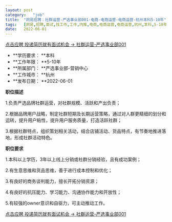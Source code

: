 ```yaml
---
layout:	post
category:	"job"
title:	"网易招聘：社群运营-严选事业部001-电商-电商运营-电商运营-杭州本科5-10年"
tags:	[网易,招聘,面试,找工作,工作,内推,电商,电商运营,电商运营,杭州,本科,5-10年]
date:	2022-06-01
---
```


[点击应聘 投递简历就有面试机会 ->  社群运营-严选事业部001](http://mobile.bole.netease.com/bole/boleDetail?id=37737&employeeId=346f03c3cda5f04c&key=all)



- **学历要求： **本科
- **工作年限： **5-10年
- **所属部门： **严选事业部-营销中心
- **工作城市： **杭州
- **发布日期： **2022-06-01



**职位描述**

1.负责严选品牌社群运营，对社群规模、活跃和产出负责；

2.根据品牌用户战略，制定社群短期及长期运营策略，通过对人群更精细的划分和运转，提升用户粘性，提升用户服务质量，打造活跃社群；

3.根据社群特点，组织策划相关活动，结合店铺活动、货品特点，有节奏地推进落地，形成社群活动特色。



**职位要求**

1.本科以上学历，3年以上线上分销或社群分销经验，且有成功案例；

2.有生意思维和货品思维，善于进行成本控制和优化；

3.有良好的商务谈判能力，擅长开拓分销资源；

4.有良好的抗压能力、学习能力、沟通协作能力和开放性；

5.有较强的owner意识和自驱力，可主动推动工作。



[点击应聘 投递简历就有面试机会 ->  社群运营-严选事业部001](http://mobile.bole.netease.com/bole/boleDetail?id=37737&employeeId=346f03c3cda5f04c&key=all)